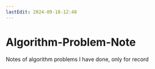 ```yaml
---
lastEdit: 2024-09-18-12:48
---
```

# Algorithm-Problem-Note
Notes of algorithm problems I have done, only for record
